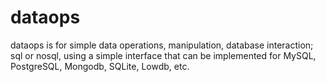 # dataops
dataops is for simple data operations, manipulation, database interaction; sql or nosql, using a simple interface that can be implemented for MySQL, PostgreSQL, Mongodb, SQLite, Lowdb, etc.
